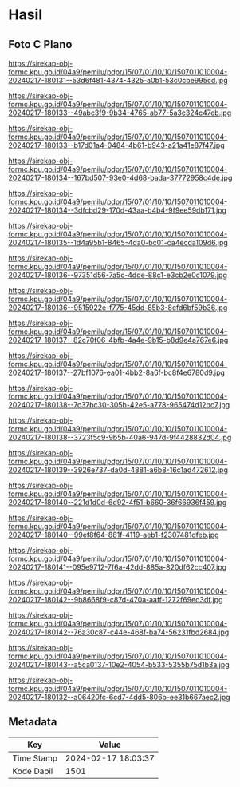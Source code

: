 # Hasil

## Foto C Plano

https://sirekap-obj-formc.kpu.go.id/04a9/pemilu/pdpr/15/07/01/10/10/1507011010004-20240217-180131--53d6f481-4374-4325-a0b1-53c0cbe995cd.jpg

https://sirekap-obj-formc.kpu.go.id/04a9/pemilu/pdpr/15/07/01/10/10/1507011010004-20240217-180133--49abc3f9-9b34-4765-ab77-5a3c324c47eb.jpg

https://sirekap-obj-formc.kpu.go.id/04a9/pemilu/pdpr/15/07/01/10/10/1507011010004-20240217-180133--b17d01a4-0484-4b61-b943-a21a41e87f47.jpg

https://sirekap-obj-formc.kpu.go.id/04a9/pemilu/pdpr/15/07/01/10/10/1507011010004-20240217-180134--167bd507-93e0-4d68-bada-37772958c4de.jpg

https://sirekap-obj-formc.kpu.go.id/04a9/pemilu/pdpr/15/07/01/10/10/1507011010004-20240217-180134--3dfcbd29-170d-43aa-b4b4-9f9ee59db171.jpg

https://sirekap-obj-formc.kpu.go.id/04a9/pemilu/pdpr/15/07/01/10/10/1507011010004-20240217-180135--1d4a95b1-8465-4da0-bc01-ca4ecda109d6.jpg

https://sirekap-obj-formc.kpu.go.id/04a9/pemilu/pdpr/15/07/01/10/10/1507011010004-20240217-180136--97351d56-7a5c-4dde-88c1-e3cb2e0c1079.jpg

https://sirekap-obj-formc.kpu.go.id/04a9/pemilu/pdpr/15/07/01/10/10/1507011010004-20240217-180136--9515922e-f775-45dd-85b3-8cfd6bf59b36.jpg

https://sirekap-obj-formc.kpu.go.id/04a9/pemilu/pdpr/15/07/01/10/10/1507011010004-20240217-180137--82c70f06-4bfb-4a4e-9b15-b8d9e4a767e6.jpg

https://sirekap-obj-formc.kpu.go.id/04a9/pemilu/pdpr/15/07/01/10/10/1507011010004-20240217-180137--27bf1076-ea01-4bb2-8a6f-bc8f4e6780d9.jpg

https://sirekap-obj-formc.kpu.go.id/04a9/pemilu/pdpr/15/07/01/10/10/1507011010004-20240217-180138--7c37bc30-305b-42e5-a778-965474d12bc7.jpg

https://sirekap-obj-formc.kpu.go.id/04a9/pemilu/pdpr/15/07/01/10/10/1507011010004-20240217-180138--3723f5c9-9b5b-40a6-947d-9f4428832d04.jpg

https://sirekap-obj-formc.kpu.go.id/04a9/pemilu/pdpr/15/07/01/10/10/1507011010004-20240217-180139--3926e737-da0d-4881-a6b8-16c1ad472612.jpg

https://sirekap-obj-formc.kpu.go.id/04a9/pemilu/pdpr/15/07/01/10/10/1507011010004-20240217-180140--221d1d0d-6d92-4f51-b660-36f66936f459.jpg

https://sirekap-obj-formc.kpu.go.id/04a9/pemilu/pdpr/15/07/01/10/10/1507011010004-20240217-180140--99ef8f64-881f-4119-aeb1-f2307481dfeb.jpg

https://sirekap-obj-formc.kpu.go.id/04a9/pemilu/pdpr/15/07/01/10/10/1507011010004-20240217-180141--095e9712-7f6a-42dd-885a-820df62cc407.jpg

https://sirekap-obj-formc.kpu.go.id/04a9/pemilu/pdpr/15/07/01/10/10/1507011010004-20240217-180142--9b8668f9-c87d-470a-aaff-1272f69ed3df.jpg

https://sirekap-obj-formc.kpu.go.id/04a9/pemilu/pdpr/15/07/01/10/10/1507011010004-20240217-180142--76a30c87-c44e-468f-ba74-56231fbd2684.jpg

https://sirekap-obj-formc.kpu.go.id/04a9/pemilu/pdpr/15/07/01/10/10/1507011010004-20240217-180143--a5ca0137-10e2-4054-b533-5355b75d1b3a.jpg

https://sirekap-obj-formc.kpu.go.id/04a9/pemilu/pdpr/15/07/01/10/10/1507011010004-20240217-180132--a06420fc-6cd7-4dd5-806b-ee31b667aec2.jpg


## Metadata

| Key        | Value               |
| ---------- | ------------------- |
| Time Stamp | 2024-02-17 18:03:37 |
| Kode Dapil | 1501                |



